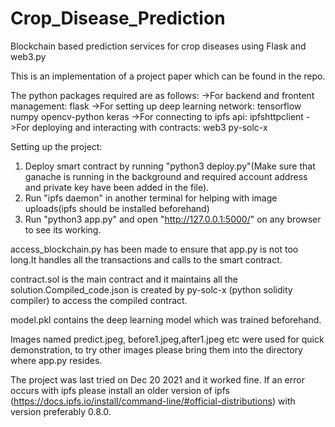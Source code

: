 # Crop_Disease_Prediction
Blockchain based prediction services for crop diseases using Flask and web3.py 

This is an implementation of a project paper which can be found in the repo.

The python packages required are as follows:
->For backend and frontent management:		      flask
->For setting up deep learning network:		      tensorflow
						                                    numpy
						                                    opencv-python
						                                    keras
->For connecting to ipfs api:			              ipfshttpclient
->For deploying and interacting with contracts:	web3
						                                    py-solc-x

Setting up the project:
1) Deploy smart contract by running "python3 deploy.py"(Make sure that ganache is running in the background and required account address and private key have been added in the file).
2) Run "ipfs daemon" in another terminal for helping with image uploads(ipfs should be installed beforehand)
3) Run "python3 app.py" and open "http://127.0.0.1:5000/" on any browser to see its working.

access_blockchain.py has been made to ensure that app.py is not too long.It handles all the transactions and calls to the smart contract.

contract.sol is the main contract and it maintains all the solution.Compiled_code.json is created by py-solc-x (python solidity compiler) to access the compiled contract.

model.pkl contains the deep learning model which was trained beforehand.

Images named predict.jpeg, before1.jpeg,after1.jpeg etc were used for quick demonstration, to try other images please bring them into the directory where app.py resides.

The project was last tried on Dec 20 2021 and it worked fine. If an error occurs with ipfs please install an older version of ipfs (https://docs.ipfs.io/install/command-line/#official-distributions) with version preferably 0.8.0.
